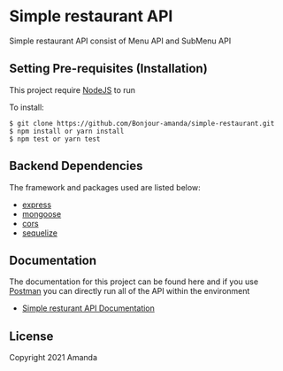 # Simple restaurant API

Simple restaurant API consist of Menu API and SubMenu API 

## Setting Pre-requisites (Installation)

This project require [NodeJS](https://nodejs.org/) to run

To install:

```
$ git clone https://github.com/Bonjour-amanda/simple-restaurant.git
$ npm install or yarn install
$ npm test or yarn test
```

## Backend Dependencies

The framework and packages used are listed below:

- [express](https://www.express.com/)
- [mongoose](https://mongoosejs.com)
- [cors](https://www.npmjs.com/package/bcrypt)
- [sequelize](https://sequelize.org/)

## Documentation

The documentation for this project can be found here and if you use [Postman](https://www.getpostman.com/) you can directly run all of the API within the environment

- [Simple resturant API Documentation ](https:.............)

## License
Copyright 2021 Amanda